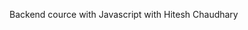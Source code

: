 Backend cource with Javascript with Hitesh Chaudhary

<!-- //mongodb passqord : Sz6ociPRmWtr09Io -->
<!-- Your current IP address (152.57.226.236) has been added to enable local connectivity. -->

<!-- connection string: mongodb+srv://onkarbjagtap2001:Sz6ociPRmWtr09Io@cluster0.jbhilnk.mongodb.net/?retryWrites=true&w=majority&appName=Cluster0 -->

<!-- mongodb+srv://onkarbjagtap2001:<password>@cluster0.jbhilnk.mongodb.net/ -->

<!-- username: onkarbjagtap2001 -->
<!-- latest -->
<!-- mongodb+srv://onkarbjagtap2001:<password>@cluster0.ij4nh5k.mongodb.net/?retryWrites=true&w=majority&appName=Cluster0 -->
<!-- mongodb+srv://onkarbjagtap2001:<password>@cluster0.ij4nh5k.mongodb.net/ -->

